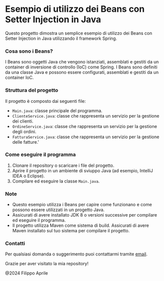 # Esempio di utilizzo dei Beans con Setter Injection in Java

Questo progetto dimostra un semplice esempio di utilizzo dei Beans con 
Setter Injection in Java utilizzando il framework Spring.

### Cosa sono i Beans?
I Beans sono oggetti Java che vengono istanziati, assemblati e gestiti
da un container di inversione di controllo (IoC) come Spring. I Beans
sono definiti da una classe Java e possono essere configurati,
assemblati e gestiti da un container IoC.

### Struttura del progetto
Il progetto è composto dai seguenti file:
- `Main.java`: classe principale del programma.
- `ClienteService.java`: classe che rappresenta un servizio per la gestione dei clienti.
- `OrdineService.java`: classe che rappresenta un servizio per la gestione degli ordini.
- `FatturaService.java`: classe che rappresenta un servizio per la gestione delle fatture.'

### Come eseguire il programma
1. Clonare il repository o scaricare i file del progetto.
2. Aprire il progetto in un ambiente di sviuppo Java (ad esempio, IntelliJ IDEA o Eclipse).
3. Compilare ed eseguire la classe `Main.java`.

### Note
- Questo esempio utilizza i Beans per capire come funzionano e come possono
  essere utilizzati in un progetto Java.
- Assicurati di avere installato JDK 8 o versioni successive per compilare
  ed eseguire il programma.
- Il progetto utilizza Maven come sistema di build. Assicurati di avere Maven
  installato sul tuo sistema per compilare il progetto.

### Contatti
Per qualsiasi domanda o suggerimento puoi contattarmi tramite [email](mailto:filippoaprilee@gmail.com).

Grazie per aver visitato la mia repository!

@2024 Filippo Aprile
